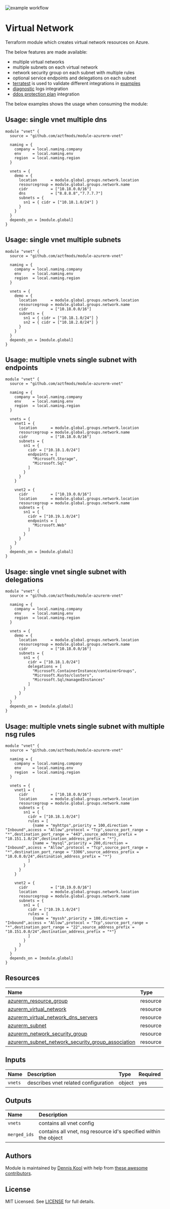 ![example workflow](https://github.com/aztfmods/module-azurerm-vnet/actions/workflows/validate.yml/badge.svg)

# Virtual Network

Terraform module which creates virtual network resources on Azure.

The below features are made available:

- multiple virtual networks
- multiple subnets on each virtual network
- network security group on each subnet with multiple rules
- optional service endpoints and delegations on each subnet
- [terratest](https://terratest.gruntwork.io) is used to validate different integrations in [examples](examples)
- [diagnostic](examples/diagnostic-settings/main.tf) logs integration
- [ddos protection plan](examples/ddos-protection/) integration

The below examples shows the usage when consuming the module:

## Usage: single vnet multiple dns

```hcl
module "vnet" {
  source = "github.com/aztfmods/module-azurerm-vnet"

  naming = {
    company = local.naming.company
    env     = local.naming.env
    region  = local.naming.region
  }

  vnets = {
    demo = {
      location      = module.global.groups.network.location
      resourcegroup = module.global.groups.network.name
      cidr          = ["10.18.0.0/16"]
      dns           = ["8.8.8.8","7.7.7.7"]
      subnets = {
        sn1 = { cidr = ["10.18.1.0/24"] }
      }
    }
  }
  depends_on = [module.global]
}
```

## Usage: single vnet multiple subnets

```hcl
module "vnet" {
  source = "github.com/aztfmods/module-azurerm-vnet"

  naming = {
    company = local.naming.company
    env     = local.naming.env
    region  = local.naming.region
  }

  vnets = {
    demo = {
      location      = module.global.groups.network.location
      resourcegroup = module.global.groups.network.name
      cidr          = ["10.18.0.0/16"]
      subnets = {
        sn1 = { cidr = ["10.18.1.0/24"] }
        sn2 = { cidr = ["10.18.2.0/24"] }
      }
    }
  }
  depends_on = [module.global]
}
```

## Usage: multiple vnets single subnet with endpoints

```hcl
module "vnet" {
  source = "github.com/aztfmods/module-azurerm-vnet"

  naming = {
    company = local.naming.company
    env     = local.naming.env
    region  = local.naming.region
  }

  vnets = {
    vnet1 = {
      location      = module.global.groups.network.location
      resourcegroup = module.global.groups.network.name
      cidr          = ["10.18.0.0/16"]
      subnets = {
        sn1 = {
          cidr = ["10.18.1.0/24"]
          endpoints = [
            "Microsoft.Storage",
            "Microsoft.Sql"
          ]
        }
      }
    }

    vnet2 = {
      cidr          = ["10.19.0.0/16"]
      location      = module.global.groups.network.location
      resourcegroup = module.global.groups.network.name
      subnets = {
        sn1 = {
          cidr = ["10.19.1.0/24"]
          endpoints = [
            "Microsoft.Web"
          ]
        }
      }
    }
  }
  depends_on = [module.global]
}
```

## Usage: single vnet single subnet with delegations

```hcl
module "vnet" {
  source = "github.com/aztfmods/module-azurerm-vnet"

  naming = {
    company = local.naming.company
    env     = local.naming.env
    region  = local.naming.region
  }

  vnets = {
    demo = {
      location      = module.global.groups.network.location
      resourcegroup = module.global.groups.network.name
      cidr          = ["10.18.0.0/16"]
      subnets = {
        sn1 = {
          cidr = ["10.18.1.0/24"]
          delegations = [
            "Microsoft.ContainerInstance/containerGroups",
            "Microsoft.Kusto/clusters",
            "Microsoft.Sql/managedInstances"
          ]
        }
      }
    }
  }
  depends_on = [module.global]
}
```

## Usage: multiple vnets single subnet with multiple nsg rules

```hcl
module "vnet" {
  source = "github.com/aztfmods/module-azurerm-vnet"

  naming = {
    company = local.naming.company
    env     = local.naming.env
    region  = local.naming.region
  }

  vnets = {
    vnet1 = {
      cidr          = ["10.18.0.0/16"]
      location      = module.global.groups.network.location
      resourcegroup = module.global.groups.network.name
      subnets = {
        sn1 = {
          cidr = ["10.18.1.0/24"]
          rules = [
            {name = "myhttps",priority = 100,direction = "Inbound",access = "Allow",protocol = "Tcp",source_port_range = "*",destination_port_range = "443",source_address_prefix = "10.151.1.0/24",destination_address_prefix = "*"},
            {name = "mysql",priority = 200,direction = "Inbound",access = "Allow",protocol = "Tcp",source_port_range = "*",destination_port_range = "3306",source_address_prefix = "10.0.0.0/24",destination_address_prefix = "*"}
          ]
        }
      }
    }

    vnet2 = {
      cidr          = ["10.19.0.0/16"]
      location      = module.global.groups.network.location
      resourcegroup = module.global.groups.network.name
      subnets = {
        sn1 = {
          cidr = ["10.19.1.0/24"]
          rules = [
            {name = "myssh",priority = 100,direction = "Inbound",access = "Allow",protocol = "Tcp",source_port_range = "*",destination_port_range = "22",source_address_prefix = "10.151.0.0/24",destination_address_prefix = "*"}
          ]
        }
      }
    }
  }
  depends_on = [module.global]
}
```

## Resources

| Name | Type |
| :-- | :-- |
| [azurerm_resource_group](https://registry.terraform.io/providers/hashicorp/azurerm/latest/docs/resources/resource_group) | resource |
| [azurerm_virtual_network](https://registry.terraform.io/providers/hashicorp/azurerm/latest/docs/resources/virtual_network) | resource |
| [azurerm_virtual_network_dns_servers](https://registry.terraform.io/providers/hashicorp/azurerm/latest/docs/resources/virtual_network_dns_servers) | resource |
| [azurerm_subnet](https://registry.terraform.io/providers/hashicorp/azurerm/latest/docs/resources/subnet) | resource |
| [azurerm_network_security_group](https://registry.terraform.io/providers/hashicorp/azurerm/latest/docs/resources/network_security_group) | resource |
| [azurerm_subnet_network_security_group_association](https://registry.terraform.io/providers/hashicorp/azurerm/latest/docs/resources/subnet_network_security_group_association) | resource |

## Inputs

| Name | Description | Type | Required |
| :-- | :-- | :-- | :-- |
| `vnets` | describes vnet related configuration | object | yes |

## Outputs

| Name | Description |
| :-- | :-- |
| `vnets` | contains all vnet config |
| `merged_ids` | contains all vnet, nsg resource id's specified within the object |

## Authors

Module is maintained by [Dennis Kool](https://github.com/dkooll) with help from [these awesome contributors](https://github.com/aztfmods/module-azurerm-vnet/graphs/contributors).

## License

MIT Licensed. See [LICENSE](https://github.com/aztfmods/module-azurerm-vnet/blob/main/LICENSE) for full details.